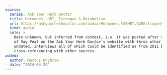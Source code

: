 ```yaml
---
source:
  series: Ask Your Herb Doctor
  title: Hormones, HRT, Estrogen & Metabolism
  url: https://askyourherbdoctor.com/audio/Hormones,%20HRT,%20Estrogen%20and%20Metabolism.mp3
  kind: audio
  note: >
    Date unknown, but inferred from context, i.e. it was posted after the death
    of Ray Peat on the Ask Your Herb Doctor's website with three other, also
    undated, interviews all of which could be identified as from 2011 by 
    cross-referencing with other sources.
added:
  author: Marcus Whybrow
  date: "2024-04-24"
---
```


